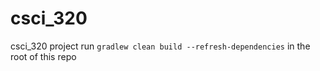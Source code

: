 # csci_320
csci_320 project
run ```gradlew clean build --refresh-dependencies``` in the root of this repo

